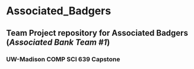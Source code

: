 # **Associated_Badgers**
## Team Project repository for Associated Badgers (*Associated Bank Team #1*)
### UW-Madison COMP SCI 639 Capstone
